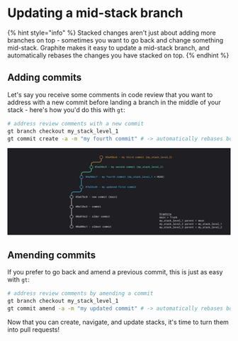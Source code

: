 # Updating a mid-stack branch

{% hint style="info" %}
Stacked changes aren't just about adding more branches on top - sometimes you want to go back and change something mid-stack.  Graphite makes it easy to update a mid-stack branch, and automatically rebases the changes you have stacked on top.
{% endhint %}

## Adding commits

Let's say you receive some comments in code review that you want to address with a new commit before landing a branch in the middle of your stack - here's how you'd do this with `gt`:

```bash
# address review comments with a new commit
gt branch checkout my_stack_level_1
gt commit create -a -m "my fourth commit" # -> automatically rebases both upstack branches
```

![Graphite will automatically perform the recursive rebases if you have up-stack changes when you run gt commit create on a mid-stack branch.](../../.gitbook/assets/Untitled.png)

## Amending commits

If you prefer to go back and amend a previous commit, this is just as easy with `gt`:

```bash
# address review comments by amending a commit
gt branch checkout my_stack_level_1
gt commit amend -a -m "my updated commit" # -> automatically rebases both upstack branches
```

Now that you can create, navigate, and update stacks, it's time to turn them into pull requests!
